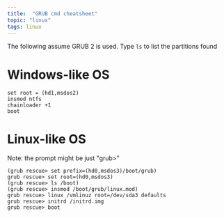 ```yaml
---
title:  "GRUB cmd cheatsheet"
topic: "linux"
tags: linux
---
```


The following assume GRUB 2 is used. Type `ls` to list the partitions found

# Windows-like OS
```
set root = (hd1,msdos2)
insmod ntfs
chainloader +1
boot
```

# Linux-like OS
Note: the prompt might be just "grub>"
```
(grub rescue> set prefix=(hd0,msdos3)/boot/grub)
grub rescue> set root=(hd0,msdos3)
(grub rescue> ls /boot)
(grub rescue> insmod /boot/grub/linux.mod)
grub rescue> linux /vmlinuz root=/dev/sda3 defaults
grub rescue> initrd /initrd.img
grub rescue> boot
```
